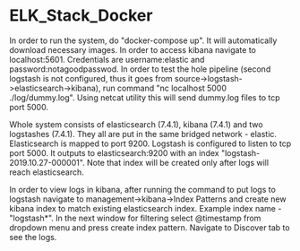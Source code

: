 # ELK_Stack_Docker
In order to run the system, do "docker-compose up". It will automatically download necessary images. In order to access kibana navigate to localhost:5601. Credentials are username:elastic and password:notagoodpasswod. In order to test the hole pipeline (second logstash is not configured, thus it goes from source->logstash->elasticsearch->kibana), run command "nc localhost 5000 ./log/dummy.log". Using netcat utility this will send dummy.log files to tcp port 5000.


Whole system consists of elasticsearch (7.4.1), kibana (7.4.1) and two logstashes (7.4.1). They all are put in the same bridged network - elastic. Elasticsearch is mapped to port 9200. Logstash is configured to listen to tcp port 5000. It outputs to elasticsearch:9200 with an index "logstash-2019.10.27-000001". Note that index will be created only after logs will reach elasticsearch.

In order to view logs in kibana, after running the command to put logs to logstash navigate to management->kibana->Index Patterns and create new kibana index to match existing elasticsearch index. Example index name -  "logstash*". In the next window for filtering select @timestamp from dropdown menu and press create index pattern. Navigate to Discover tab to see the logs.
